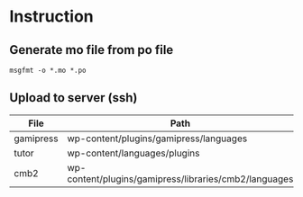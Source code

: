 # Instruction

## Generate mo file from po file

`msgfmt -o *.mo *.po`

## Upload to server (ssh)

| File      | Path                                                  |
| --------- | ----------------------------------------------------- |
| gamipress | wp-content/plugins/gamipress/languages                |
| tutor     | wp-content/languages/plugins                          |
| cmb2      | wp-content/plugins/gamipress/libraries/cmb2/languages |
